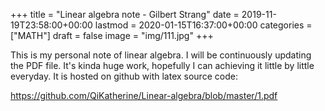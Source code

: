 +++
title = "Linear algebra note - Gilbert Strang"
date = 2019-11-19T23:58:00+00:00
lastmod = 2020-01-15T16:37:00+00:00
categories = ["MATH"]
draft = false
image = "img/111.jpg"
+++

This is my personal note of linear algebra. I will be continuously updating the
PDF file. It's kinda huge work, hopefully I can achieving it little by little
everyday. It is hosted on github with latex source code:

<https://github.com/QiKatherine/Linear-algebra/blob/master/1.pdf>
